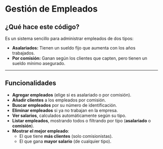 # Gestión de Empleados

## ¿Qué hace este código?
Es un sistema sencillo para administrar empleados de dos tipos:

- **Asalariados:** Tienen un sueldo fijo que aumenta con los años trabajados.  
- **Por comisión:** Ganan según los clientes que capten, pero tienen un sueldo mínimo asegurado.

---

## Funcionalidades

- **Agregar empleados** (elige si es asalariado o por comisión).  
- **Añadir clientes** a los empleados por comisión.  
- **Buscar empleados** por su número de identificación.  
- **Eliminar empleados** si ya no trabajan en la empresa.  
- **Ver salarios**, calculados automáticamente según su tipo.  
- **Listar empleados**, mostrando todos o filtrando por tipo (**asalariado** o **comisión**).  
- **Mostrar el mejor empleado**:
  - El que tiene **más clientes** (solo comisionistas).
  - El que gana **mayor salario** (de cualquier tipo).
